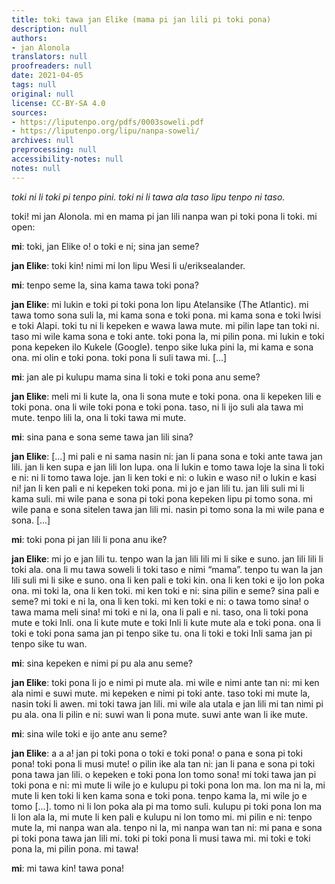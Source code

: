 ```yaml
---
title: toki tawa jan Elike (mama pi jan lili pi toki pona)
description: null
authors:
- jan Alonola
translators: null
proofreaders: null
date: 2021-04-05
tags: null
original: null
license: CC-BY-SA 4.0
sources:
- https://liputenpo.org/pdfs/0003soweli.pdf
- https://liputenpo.org/lipu/nanpa-soweli/
archives: null
preprocessing: null
accessibility-notes: null
notes: null
---
```


*toki ni li toki pi tenpo pini. toki ni li tawa ala taso lipu tenpo ni taso.*

toki! mi jan Alonola. mi en mama pi jan lili nanpa wan pi toki pona li toki. mi open:

**mi**: toki, jan Elike o! o toki e ni; sina jan seme?

**jan Elike**: toki kin! nimi mi lon lipu Wesi li u/eriksealander.

**mi**: tenpo seme la, sina kama tawa toki pona?

**jan Elike**: mi lukin e toki pi toki pona lon lipu Atelansike (The Atlantic). mi tawa tomo sona suli la, mi kama sona e toki pona. mi kama sona e toki Iwisi e toki Alapi. toki tu ni li kepeken e wawa lawa mute. mi pilin lape tan toki ni. taso mi wile kama sona e toki ante. toki pona la, mi pilin pona. mi lukin e toki pona kepeken ilo Kukele (Google). tenpo sike luka pini la, mi kama e sona ona. mi olin e toki pona. toki pona li suli tawa mi. [...]

**mi**: jan ale pi kulupu mama sina li toki e toki pona anu seme?

**jan Elike**: meli mi li kute la, ona li sona mute e toki pona. ona li kepeken lili e toki pona. ona li wile toki pona e toki pona. taso, ni li ijo suli ala tawa mi mute. tenpo lili la, ona li toki tawa mi mute.

**mi**: sina pana e sona seme tawa jan lili sina?

**jan Elike**: [...] mi pali e ni sama nasin ni: jan li pana sona e toki ante tawa jan lili. jan li ken supa e jan lili lon lupa. ona li lukin e tomo tawa loje la sina li toki e ni: ni li tomo tawa loje. jan li ken toki e ni: o lukin e waso ni! o lukin e kasi ni! jan li ken pali e ni kepeken toki pona. mi jo e jan lili tu. jan lili suli mi li kama suli. mi wile pana e sona pi toki pona kepeken lipu pi tomo sona. mi wile pana e sona sitelen tawa jan lili mi. nasin pi tomo sona la mi wile pana e sona. [...]

**mi**: toki pona pi jan lili li pona anu ike?

**jan Elike**: mi jo e jan lili tu. tenpo wan la jan lili lili mi li sike e suno. jan lili lili li toki ala. ona li mu tawa soweli li toki taso e nimi “mama”. tenpo tu wan la jan lili suli mi li sike e suno. ona li ken pali e toki kin. ona li ken toki e ijo lon poka ona. mi toki la, ona li ken toki. mi ken toki e ni: sina pilin e seme? sina pali e seme? mi toki e ni la, ona li ken toki. mi ken toki e ni: o tawa tomo sina! o tawa mama meli sina! mi toki e ni la, ona li pali e ni. taso, ona li toki pona mute e toki Inli. ona li kute mute e toki Inli li kute mute ala e toki pona. ona li toki e toki pona sama jan pi tenpo sike tu. ona li toki e toki Inli sama jan pi tenpo sike tu wan.

**mi**: sina kepeken e nimi pi pu ala anu seme?

**jan Elike**: toki pona li jo e nimi pi mute ala. mi wile e nimi ante tan ni: mi ken ala nimi e suwi mute. mi kepeken e nimi pi toki ante. taso toki mi mute la, nasin toki li awen. mi toki tawa jan lili. mi wile ala utala e jan lili mi tan nimi pi pu ala. ona li pilin e ni: suwi wan li pona mute. suwi ante wan li ike mute.

**mi**: sina wile toki e ijo ante anu seme?

**jan Elike**: a a a! jan pi toki pona o toki e toki pona! o pana e sona pi toki pona! toki pona li musi mute! o pilin ike ala tan ni: jan li pana e sona pi toki pona tawa jan lili. o kepeken e toki pona lon tomo sona! mi toki tawa jan pi toki pona e ni: mi mute li wile jo e kulupu pi toki pona lon ma. lon ma ni la, mi mute li ken toki li ken kama sona e toki pona. tenpo kama la, mi wile jo e tomo [...]. tomo ni li lon poka ala pi ma tomo suli. kulupu pi toki pona lon ma li lon ala la, mi mute li ken pali e kulupu ni lon tomo mi. mi pilin e ni: tenpo mute la, mi nanpa wan ala. tenpo ni la, mi nanpa wan tan ni: mi pana e sona pi toki pona tawa jan lili mi. toki pi toki pona li musi tawa mi. mi toki e toki pona la, mi pilin pona. mi tawa!

**mi**: mi tawa kin! tawa pona!